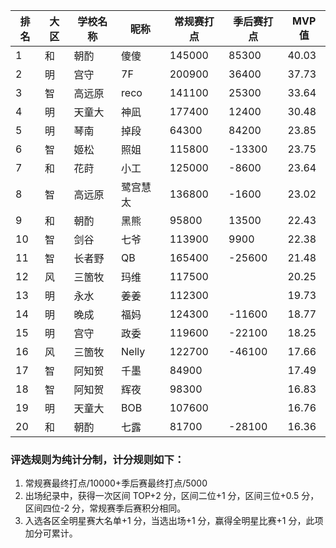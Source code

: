 | 排名 | 大区 | 学校名称 | 昵称     | 常规赛打点 | 季后赛打点 | MVP值 |
| ---- | ---- | -------- | -------- | ---------- | ---------- | ----- |
| 1    | 和   | 朝酌     | 傻傻     | 145000     | 85300      | 40.03 |
| 2    | 明   | 宫守     | 7F       | 200900     | 36400      | 37.73 |
| 3    | 智   | 高远原   | reco     | 141100     | 25300      | 33.64 |
| 4    | 明   | 天童大   | 神凪     | 177400     | 12400      | 30.48 |
| 5    | 明   | 琴南     | 掉段     | 64300      | 84200      | 23.85 |
| 6    | 智   | 姬松     | 照姐     | 115800     | -13300     | 23.75 |
| 7    | 和   | 花莳     | 小工     | 125000     | -8600      | 23.64 |
| 8    | 智   | 高远原   | 鹭宫慧太 | 136800     | -1600      | 23.02 |
| 9    | 和   | 朝酌     | 黑熊     | 95800      | 13500      | 22.43 |
| 10   | 智   | 剑谷     | 七爷     | 113900     | 9900       | 22.38 |
| 11   | 智   | 长者野   | QB       | 165400     | -25600     | 21.48 |
| 12   | 风   | 三箇牧   | 玛维     | 117500     |            | 20.25 |
| 13   | 明   | 永水     | 姜姜     | 112300     |            | 19.73 |
| 14   | 明   | 晚成     | 福妈     | 124300     | -11600     | 18.77 |
| 15   | 明   | 宫守     | 政委     | 119600     | -22100     | 18.25 |
| 16   | 风   | 三箇牧   | Nelly    | 122700     | -46100     | 17.66 |
| 17   | 智   | 阿知贺   | 千墨     | 84900      |            | 17.49 |
| 18   | 智   | 阿知贺   | 辉夜     | 98300      |            | 16.83 |
| 19   | 明   | 天童大   | BOB      | 107600     |            | 16.76 |
| 20   | 和   | 朝酌     | 七露     | 81700      | -28100     | 16.36 |


### 评选规则为纯计分制，计分规则如下：
1. 常规赛最终打点/10000+季后赛最终打点/5000
2. 出场纪录中，获得一次区间 TOP+2 分，区间二位+1 分，区间三位+0.5 分，区间四位-2 分，常规赛季后赛积分相同。
3. 入选各区全明星赛大名单+1 分，当选出场+1 分，赢得全明星比赛+1 分，此项加分可累计。
